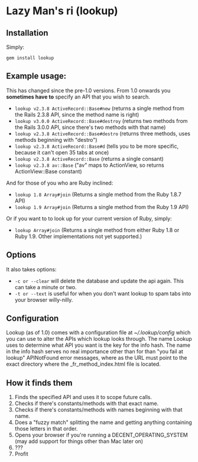 # Lazy Man's ri (lookup)

## Installation

Simply:

    gem install lookup

## Example usage:

This has changed since the pre-1.0 versions. From 1.0 onwards you **sometimes have to** specify an API that you wish to search.

 * `lookup v2.3.8 ActiveRecord::Base#new` (returns a single method from the Rails 2.3.8 API, since the method name is right)
 * `lookup v3.0.0 ActiveRecord::Base#destroy` (returns two methods from the Rails 3.0.0 API, since there's two methods with that name)
 * `lookup v2.3.8 ActiveRecord::Base#destro` (returns three methods, uses methods beginning with "destro")
 * `lookup v2.3.8 ActiveRecord::Base#d` (tells you to be more specific, because it can't open 35 tabs at once)
 * `lookup v2.3.8 ActiveRecord::Base` (returns a single consant)
 * `lookup v2.3.8 av::Base` ("av" maps to ActionView, so returns ActionView::Base constant)

And for those of you who are Ruby inclined:

 * `lookup 1.8 Array#join` (Returns a single method from the Ruby 1.8.7 API)  
 * `lookup 1.9 Array#join` (Returns a single method from the Ruby 1.9 API)  

Or if you want to to look up for your current version of Ruby, simply:

 * `lookup Array#join` (Returns a single method from either Ruby 1.8 or Ruby 1.9. Other implementations not yet supported.)
 
## Options

It also takes options:

* `-c or --clear` will delete the database and update the api again. This can take a minute or two.
* `-t or --text` is useful for when you don't want lookup to spam tabs into your browser willy-nilly.

## Configuration

Lookup (as of 1.0) comes with a configuration file at _~/.lookup/config_ which you can use to alter the APIs which lookup looks through. The name Lookup uses to determine what API you want is the key for the info hash. The name in the info hash serves no real importance other than for than "you fail at lookup" APINotFound error messages, where as the URL must point to the exact directory where the _fr\_method\_index.html file is located. 

## How it finds them

1. Finds the specified API and uses it to scope future calls.
2. Checks if there's constants/methods with that exact name.
3. Checks if there's constants/methods with names beginning with that name.
4. Does a "fuzzy match" splitting the name and getting anything containing those letters in that order.
5. Opens your browser if you're running a DECENT_OPERATING_SYSTEM (may add support for things other than Mac later on)
6. ???
7. Profit
